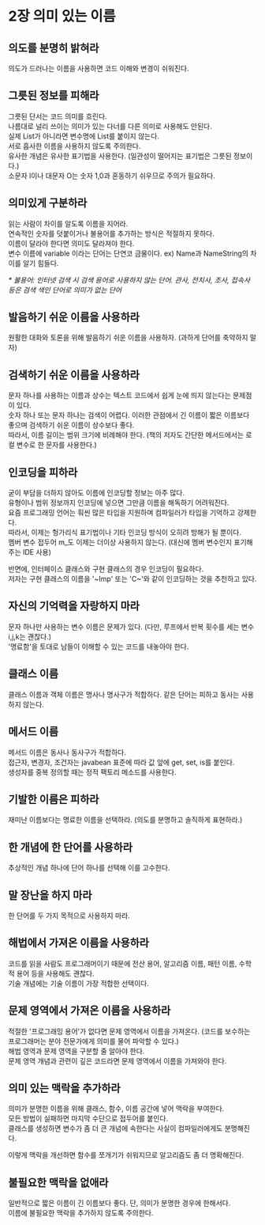 2장 의미 있는 이름
=========
## 의도를 분명히 밝혀라
의도가 드러나는 이름을 사용하면 코드 이해와 변경이 쉬워진다.  

## 그릇된 정보를 피해라
그릇된 단서는 코드 의미를 흐린다.  
나름대로 널리 쓰이는 의미가 있는 다너를 다른 의미로 사용해도 안된다.  
실제 List가 아니라면 변수명에 List를 붙이지 않는다.  
서로 흡사한 이름을 사용하지 않도록 주의한다.  
유사한 개념은 유사한 표기법을 사용한다. (일관성이 떨어지는 표기법은 그릇된 정보이다.)  
소문자 l이나 대문자 O는 숫자 1,0과 혼동하기 쉬우므로 주의가 필요하다.  

## 의미있게 구분하라
읽는 사람이 차이를 알도록 이름을 지어라.   
연속적인 숫자를 덧붙이거나 불용어를 추가하는 방식은 적절하지 못하다.  
이름이 달라야 한다면 의미도 달라져야 한다.  
변수 이름에 variable 이라는 단어는 단연코 금물이다.   ex) Name과 NameString의 차이를 알기 힘들다.  

_* 불용어: 인터넷 검색 시 검색 용어로 사용하지 않는 단어. 관사, 전치사, 조사, 접속사 등은 검색 색인 단어로 의미가 없는 단어_

## 발음하기 쉬운 이름을 사용하라
원활한 대화와 토론을 위해 발음하기 쉬운 이름을 사용하자. (과하게 단어를 축약하지 말자) 

## 검색하기 쉬운 이름을 사용하라
문자 하나를 사용하는 이름과 상수는 텍스트 코드에서 쉽게 눈에 띄지 않는다는 문제점이 있다.  
숫자 하나 또는 문자 하나는 검색이 어렵다. 이러한 관점에서 긴 이름이 짧은 이름보다 좋으며 검색하기 쉬운 이름이 상수보다 좋다.    
따라서, 이름 길이는 범위 크기에 비례해야 한다. (책의 저자도 간단한 메서드에서는 로컬 변수로 한 문자를 사용한다.)

## 인코딩을 피하라
굳이 부담을 더하지 않아도 이름에 인코딩할 정보는 아주 많다.  
유형이나 범위 정보까지 인코딩에 넣으면 그만큼 이름을 해독하기 어려워진다.  
요즘 프로그래밍 언어는 훠씬 많은 타입을 지원하며 컴파일러가 타입을 기억하고 강제한다.  
따라서, 이제는 헝가리식 표기법이나 기타 인코딩 방식이 오히려 방해가 될 뿐이다.  
멤버 변수 접두어 m_도 이제는 더이상 사용하지 않는다. (대신에 멤버 변수인지 표기해주는 IDE 사용)

반면에, 인터페이스 클래스와 구현 클래스의 경우 인코딩이 필요하다.  
저자는 구현 클래스의 이름을 '~Imp' 또는 'C~'와 같이 인코딩하는 것을 추천하고 있다.

## 자신의 기억력을 자랑하지 마라
문자 하나만 사용하는 변수 이름은 문제가 있다. (다만, 루프에서 반복 횟수를 세는 변수 i,j,k는 괜찮다.)   
'명료함'을 토대로 남들이 이해할 수 있는 코드를 내놓아야 한다.  

## 클래스 이름  
클래스 이름과 객체 이름은 명사나 명사구가 적합하다.
같은 단어는 피하고 동사는 사용하지 않는다.

## 메서드 이름
메서드 이름은 동사나 동사구가 적합하다.  
접근자, 변경자, 조건자는 javabean 표준에 따라 값 앞에 get, set, is를 붙인다.  
생성자를 중복 정의할 때는 정적 팩토리 메소드를 사용한다.  

## 기발한 이름은 피하라
재미난 이름보다는 명료한 이름을 선택하라. (의도를 분명하고 솔직하게 표현하라.)  

## 한 개념에 한 단어를 사용하라
추상적인 개념 하나에 단어 하나를 선택해 이를 고수한다.  

## 말 장난을 하지 마라
한 단어를 두 가지 목적으로 사용하지 마라.  

## 해법에서 가져온 이름을 사용하라
코드를 읽을 사람도 프로그래머이기 때문에 전산 용어, 알고리즘 이름, 패턴 이름, 수학적 용어 등을 사용해도 괜찮다.  
기술 개념에는 기술 이름이 가장 적합한 선택이다.  

## 문제 영역에서 가져온 이름을 사용하라
적절한 '프로그래밍 용어'가 없다면 문제 영역에서 이름을 가져온다. (코드를 보수하는 프로그래머는 분야 전문가에게 의미를 물어 파악할 수 있다.)  
해법 영역과 문제 영역을 구분할 줄 알아야 한다.  
문제 영역 개념과 관련이 깊은 코드라면 문제 영역에서 이름을 가져와야 한다.  

## 의미 있는 맥락을 추가하라
의미가 분명한 이름을 위해 클래스, 함수, 이름 공간에 넣어 맥락을 부여한다.  
모든 방법이 실패하면 마지막 수단으로 접두어를 붙인다.  
클래스를 생성하면 변수가 좀 더 큰 개념에 속한다는 사실이 컴파일러에게도 분명해진다.  

이렇게 맥락을 개선하면 함수를 쪼개기가 쉬워지므로 알고리즘도 좀 더 명확해진다.  

## 불필요한 맥락을 없애라
일반적으로 짧은 이름이 긴 이름보다 좋다. 단, 의미가 분명한 경우에 한해서다.  
이름에 불필요한 맥락을 추가하지 않도록 주의한다.  






